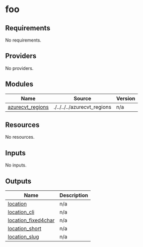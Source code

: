 # foo

<!-- BEGINNING OF PRE-COMMIT-TERRAFORM DOCS HOOK -->
## Requirements

No requirements.

## Providers

No providers.

## Modules

| Name | Source | Version |
|------|--------|---------|
| <a name="module_azurecvt_regions"></a> [azurecvt\_regions](#module\_azurecvt\_regions) | ./../../../azurecvt_regions | n/a |

## Resources

No resources.

## Inputs

No inputs.

## Outputs

| Name | Description |
|------|-------------|
| <a name="output_location"></a> [location](#output\_location) | n/a |
| <a name="output_location_cli"></a> [location\_cli](#output\_location\_cli) | n/a |
| <a name="output_location_fixed4char"></a> [location\_fixed4char](#output\_location\_fixed4char) | n/a |
| <a name="output_location_short"></a> [location\_short](#output\_location\_short) | n/a |
| <a name="output_location_slug"></a> [location\_slug](#output\_location\_slug) | n/a |
<!-- END OF PRE-COMMIT-TERRAFORM DOCS HOOK -->
